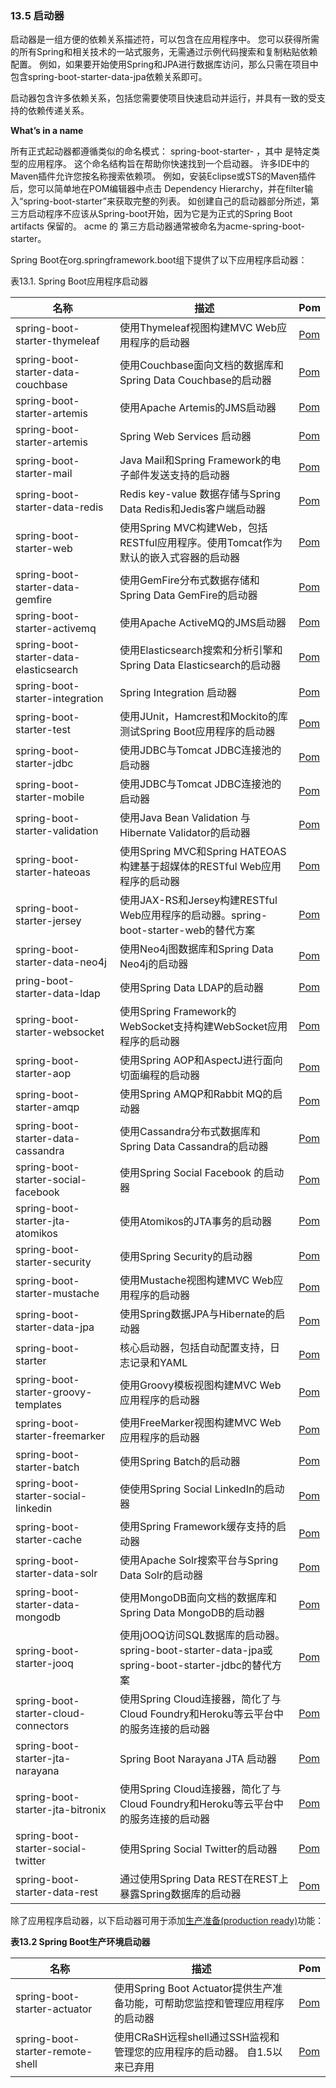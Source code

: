 ### 13.5 启动器

启动器是一组方便的依赖关系描述符，可以包含在应用程序中。 您可以获得所需的所有Spring和相关技术的一站式服务，无需通过示例代码搜索和复制粘贴依赖配置。 例如，如果要开始使用Spring和JPA进行数据库访问，那么只需在项目中包含spring-boot-starter-data-jpa依赖关系即可。

启动器包含许多依赖关系，包括您需要使项目快速启动并运行，并具有一致的受支持的依赖传递关系。


**What’s in a name**

所有正式起动器都遵循类似的命名模式： spring-boot-starter- ，其中 是特定类型的应用程序。 这个命名结构旨在帮助你快速找到一个启动器。 许多IDE中的Maven插件允许您按名称搜索依赖项。 例如，安装Eclipse或STS的Maven插件后，您可以简单地在POM编辑器中点击 Dependency Hierarchy，并在filter输入“spring-boot-starter”来获取完整的列表。
如创建自己的启动器部分所述，第三方启动程序不应该从Spring-boot开始，因为它是为正式的Spring Boot artifacts 保留的。 acme 的 第三方启动器通常被命名为acme-spring-boot-starter。

Spring Boot在org.springframework.boot组下提供了以下应用程序启动器：

表13.1. Spring Boot应用程序启动器

|名称  | 描述 | Pom |
| --- | ---| --- |
| spring-boot-starter-thymeleaf |使用Thymeleaf视图构建MVC Web应用程序的启动器|[Pom](https://github.com/spring-projects/spring-boot/tree/v1.5.2.RELEASE/spring-boot-starters/spring-boot-starter-thymeleaf/pom.xml)|
| spring-boot-starter-data-couchbase |使用Couchbase面向文档的数据库和Spring Data Couchbase的启动器|[Pom](https://github.com/spring-projects/spring-boot/tree/v1.5.2.RELEASE/spring-boot-starters/spring-boot-starter-data-couchbase/pom.xml)|
| spring-boot-starter-artemis |使用Apache Artemis的JMS启动器|[Pom](https://github.com/spring-projects/spring-boot/tree/v1.5.2.RELEASE/spring-boot-starters/spring-boot-starter-artemis/pom.xml)|
| spring-boot-starter-artemis |Spring Web Services 启动器|[Pom](https://github.com/spring-projects/spring-boot/tree/v1.5.2.RELEASE/spring-boot-starters/spring-boot-starter-web-services/pom.xm)|
| spring-boot-starter-mail |Java Mail和Spring Framework的电子邮件发送支持的启动器|[Pom](https://github.com/spring-projects/spring-boot/tree/v1.5.2.RELEASE/spring-boot-starters/spring-boot-starter-web-services/pom.xm)|
| spring-boot-starter-data-redis |Redis key-value 数据存储与Spring Data Redis和Jedis客户端启动器|[Pom](https://github.com/spring-projects/spring-boot/tree/v1.5.2.RELEASE/spring-boot-starters/spring-boot-starter-data-redis/pom.xml)|
| spring-boot-starter-web |使用Spring MVC构建Web，包括RESTful应用程序。使用Tomcat作为默认的嵌入式容器的启动器|[Pom](https://github.com/spring-projects/spring-boot/tree/v1.5.2.RELEASE/spring-boot-starters/spring-boot-starter-web/pom.xml)|
| spring-boot-starter-data-gemfire|使用GemFire分布式数据存储和Spring Data GemFire的启动器|[Pom](https://github.com/spring-projects/spring-boot/tree/v1.5.2.RELEASE/spring-boot-starters/spring-boot-starter-web/pom.xml)|
| spring-boot-starter-activemq |使用Apache ActiveMQ的JMS启动器|[Pom](https://github.com/spring-projects/spring-boot/tree/v1.5.2.RELEASE/spring-boot-starters/spring-boot-starter-activemq/pom.xml)|
| spring-boot-starter-data-elasticsearch |使用Elasticsearch搜索和分析引擎和Spring Data Elasticsearch的启动器|[Pom](https://github.com/spring-projects/spring-boot/tree/v1.5.2.RELEASE/spring-boot-starters/spring-boot-starter-data-elasticsearch/pom.xml)|
| spring-boot-starter-integration |Spring Integration 启动器|[Pom](https://github.com/spring-projects/spring-boot/tree/v1.5.2.RELEASE/spring-boot-starters/spring-boot-starter-integration/pom.xml)|
| spring-boot-starter-test |	使用JUnit，Hamcrest和Mockito的库测试Spring Boot应用程序的启动器|[Pom](https://github.com/spring-projects/spring-boot/tree/v1.5.2.RELEASE/spring-boot-starters/spring-boot-starter-test/pom.xml)|
| spring-boot-starter-jdbc |使用JDBC与Tomcat JDBC连接池的启动器|[Pom](https://github.com/spring-projects/spring-boot/tree/v1.5.2.RELEASE/spring-boot-starters/spring-boot-starter-jdbc/pom.xml)|
| spring-boot-starter-mobile |使用JDBC与Tomcat JDBC连接池的启动器|[Pom](https://github.com/spring-projects/spring-boot/tree/v1.5.2.RELEASE/spring-boot-starters/spring-boot-starter-mobile/pom.xml)|
| spring-boot-starter-validation |使用Java Bean Validation 与Hibernate Validator的启动器|[Pom](https://github.com/spring-projects/spring-boot/tree/v1.5.2.RELEASE/spring-boot-starters/spring-boot-starter-validation/pom.xml)|
| spring-boot-starter-hateoas |使用Spring MVC和Spring HATEOAS构建基于超媒体的RESTful Web应用程序的启动器|[Pom](https://github.com/spring-projects/spring-boot/tree/v1.5.2.RELEASE/spring-boot-starters/spring-boot-starter-hateoas/pom.xml)|
| spring-boot-starter-jersey |使用JAX-RS和Jersey构建RESTful Web应用程序的启动器。spring-boot-starter-web的替代方案|[Pom](https://github.com/spring-projects/spring-boot/tree/v1.5.2.RELEASE/spring-boot-starters/spring-boot-starter-jersey/pom.xml)|
| spring-boot-starter-data-neo4j|使用Neo4j图数据库和Spring Data Neo4j的启动器|[Pom](https://github.com/spring-projects/spring-boot/tree/v1.5.2.RELEASE/spring-boot-starters/spring-boot-starter-data-neo4j/pom.xml)|
| pring-boot-starter-data-ldap|使用Spring Data LDAP的启动器|[Pom](https://github.com/spring-projects/spring-boot/tree/v1.5.2.RELEASE/spring-boot-starters/spring-boot-starter-data-ldap/pom.xml)|
| spring-boot-starter-websocket | 使用Spring Framework的WebSocket支持构建WebSocket应用程序的启动器|[Pom](https://github.com/spring-projects/spring-boot/tree/v1.5.2.RELEASE/spring-boot-starters/spring-boot-starter-websocket/pom.xml)|
| spring-boot-starter-aop |使用Spring AOP和AspectJ进行面向切面编程的启动器|[Pom](https://github.com/spring-projects/spring-boot/tree/v1.5.2.RELEASE/spring-boot-starters/spring-boot-starter-websocket/pom.xml)|
| spring-boot-starter-amqp |使用Spring AMQP和Rabbit MQ的启动器|[Pom](https://github.com/spring-projects/spring-boot/tree/v1.5.2.RELEASE/spring-boot-starters/spring-boot-starter-websocket/pom.xml)|
| spring-boot-starter-data-cassandra |	使用Cassandra分布式数据库和Spring Data Cassandra的启动器|[Pom](https://github.com/spring-projects/spring-boot/tree/v1.5.2.RELEASE/spring-boot-starters/spring-boot-starter-data-cassandra/pom.xml)|
| spring-boot-starter-social-facebook |使用Spring Social Facebook 的启动器|[Pom](https://github.com/spring-projects/spring-boot/tree/v1.5.2.RELEASE/spring-boot-starters/spring-boot-starter-social-facebook/pom.xml)|
| spring-boot-starter-jta-atomikos |使用Atomikos的JTA事务的启动器|[Pom](https://github.com/spring-projects/spring-boot/tree/v1.5.2.RELEASE/spring-boot-starters/spring-boot-starter-jta-atomikos/pom.xml)|
| spring-boot-starter-security |使用Spring Security的启动器|[Pom](https://github.com/spring-projects/spring-boot/tree/v1.5.2.RELEASE/spring-boot-starters/spring-boot-starter-security/pom.xml)|
| spring-boot-starter-mustache |使用Mustache视图构建MVC Web应用程序的启动器|[Pom](https://github.com/spring-projects/spring-boot/tree/v1.5.2.RELEASE/spring-boot-starters/spring-boot-starter-mustache/pom.xml)|
| spring-boot-starter-data-jpa |使用Spring数据JPA与Hibernate的启动器|[Pom](https://github.com/spring-projects/spring-boot/tree/v1.5.2.RELEASE/spring-boot-starters/spring-boot-starter-data-jpa/pom.xml)|
| spring-boot-starter |核心启动器，包括自动配置支持，日志记录和YAML|[Pom](https://github.com/spring-projects/spring-boot/tree/v1.5.2.RELEASE/spring-boot-starters/spring-boot-starter/pom.xml)|
| spring-boot-starter-groovy-templates|使用Groovy模板视图构建MVC Web应用程序的启动器|[Pom](https://github.com/spring-projects/spring-boot/tree/v1.5.2.RELEASE/spring-boot-starters/spring-boot-starter-groovy-templates/pom.xml)|
| spring-boot-starter-freemarker|使用FreeMarker视图构建MVC Web应用程序的启动器|[Pom](https://github.com/spring-projects/spring-boot/tree/v1.5.2.RELEASE/spring-boot-starters/spring-boot-starter-groovy-templates/pom.xml)|
| spring-boot-starter-batch |使用Spring Batch的启动器|[Pom](https://github.com/spring-projects/spring-boot/tree/v1.5.2.RELEASE/spring-boot-starters/spring-boot-starter-batch/pom.xml)|
| spring-boot-starter-social-linkedin |使使用Spring Social LinkedIn的启动器|[Pom](https://github.com/spring-projects/spring-boot/tree/v1.5.2.RELEASE/spring-boot-starters/spring-boot-starter-social-linkedin/pom.xml)|
| spring-boot-starter-cache |使用Spring Framework缓存支持的启动器|[Pom](https://github.com/spring-projects/spring-boot/tree/v1.5.2.RELEASE/spring-boot-starters/spring-boot-starter-cache/pom.xml)|
| spring-boot-starter-data-solr |使用Apache Solr搜索平台与Spring Data Solr的启动器|[Pom](https://github.com/spring-projects/spring-boot/tree/v1.5.2.RELEASE/spring-boot-starters/spring-boot-starter-data-solr/pom.xml)|
| spring-boot-starter-data-mongodb |使用MongoDB面向文档的数据库和Spring Data MongoDB的启动器|[Pom](https://github.com/spring-projects/spring-boot/tree/v1.5.2.RELEASE/spring-boot-starters/spring-boot-starter-data-mongodb/pom.xml)|
|spring-boot-starter-jooq |使用jOOQ访问SQL数据库的启动器。 spring-boot-starter-data-jpa或spring-boot-starter-jdbc的替代方案|[Pom](https://github.com/spring-projects/spring-boot/tree/v1.5.2.RELEASE/spring-boot-starters/spring-boot-starter-jooq/pom.xml)|
| spring-boot-starter-cloud-connectors | 使用Spring Cloud连接器，简化了与Cloud Foundry和Heroku等云平台中的服务连接的启动器|[Pom](https://github.com/spring-projects/spring-boot/tree/v1.5.2.RELEASE/spring-boot-starters/spring-boot-starter-cloud-connectors/pom.xml)|
| spring-boot-starter-jta-narayana |	Spring Boot Narayana JTA 启动器|[Pom](https://github.com/spring-projects/spring-boot/tree/v1.5.2.RELEASE/spring-boot-starters/spring-boot-starter-jta-bitronix/pom.xml)|
| spring-boot-starter-jta-bitronix |使用Spring Cloud连接器，简化了与Cloud Foundry和Heroku等云平台中的服务连接的启动器|[Pom](https://github.com/spring-projects/spring-boot/tree/v1.5.2.RELEASE/spring-boot-starters/spring-boot-starter-jta-bitronix/pom.xml)|
| spring-boot-starter-social-twitter |使用Spring Social Twitter的启动器|[Pom](https://github.com/spring-projects/spring-boot/tree/v1.5.2.RELEASE/spring-boot-starters/spring-boot-starter-social-twitter/pom.xml)|
| spring-boot-starter-data-rest |通过使用Spring Data REST在REST上暴露Spring数据库的启动器|[Pom](https://github.com/spring-projects/spring-boot/tree/v1.5.2.RELEASE/spring-boot-starters/spring-boot-starter-data-rest/pom.xml)|
除了应用程序启动器，以下启动器可用于添加[生产准备(production ready)](http://docs.spring.io/spring-boot/docs/1.5.2.RELEASE/reference/htmlsingle/#production-ready)功能：

**表13.2 Spring Boot生产环境启动器**

|名称  | 描述 | Pom |
| --- | ---| --- |
| spring-boot-starter-actuator |使用Spring Boot Actuator提供生产准备功能，可帮助您监控和管理应用程序的启动器|[Pom](https://github.com/spring-projects/spring-boot/tree/v1.5.2.RELEASE/spring-boot-starters/spring-boot-starter-actuator/pom.xml)|
| spring-boot-starter-remote-shell |使用CRaSH远程shell通过SSH监视和管理您的应用程序的启动器。 自1.5以来已弃用|[Pom](https://github.com/spring-projects/spring-boot/tree/v1.5.2.RELEASE/spring-boot-starters/spring-boot-starter-remote-shell/pom.xml)|












